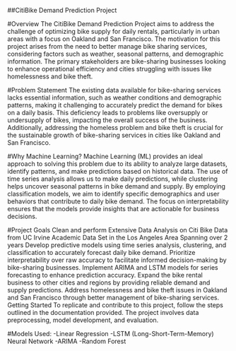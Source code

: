 ##CitiBike Demand Prediction Project

#Overview
The CitiBike Demand Prediction Project aims to address the challenge of optimizing bike supply for daily rentals, particularly in urban areas with a focus on Oakland and San Francisco. 
The motivation for this project arises from the need to better manage bike sharing services, considering factors such as weather, seasonal patterns, and demographic information. 
The primary stakeholders are bike-sharing businesses looking to enhance operational efficiency and cities struggling with issues like homelessness and bike theft.

#Problem Statement
The existing data available for bike-sharing services lacks essential information, such as weather conditions and demographic patterns, making it challenging to accurately predict the demand for bikes on a daily basis. This deficiency leads to problems like oversupply or undersupply of bikes, impacting the overall success of the business. Additionally, addressing the homeless problem and bike theft is crucial for the sustainable growth of bike-sharing services in cities like Oakland and San Francisco.

#Why Machine Learning?
Machine Learning (ML) provides an ideal approach to solving this problem due to its ability to analyze large datasets, identify patterns, and make predictions based on historical data. The use of time series analysis allows us to make daily predictions, while clustering helps uncover seasonal patterns in bike demand and supply. By employing classification models, we aim to identify specific demographics and user behaviors that contribute to daily bike demand. The focus on interpretability ensures that the models provide insights that are actionable for business decisions.


#Project Goals
Clean and perform Extensive Data Analysis on Citi Bike Data from UC Irvine Academic Data Set in the Los Angeles Area Spanning over 2 years
Develop predictive models using time series analysis, clustering, and classification to accurately forecast daily bike demand.
Prioritize interpretability over raw accuracy to facilitate informed decision-making by bike-sharing businesses.
Implement ARIMA and LSTM models for series forecasting to enhance prediction accuracy.
Expand the bike rental business to other cities and regions by providing reliable demand and supply predictions.
Address homelessness and bike theft issues in Oakland and San Francisco through better management of bike-sharing services.
Getting Started
To replicate and contribute to this project, follow the steps outlined in the documentation provided. The project involves data preprocessing, model development, and evaluation.

#Models Used:
-Linear Regression
-LSTM (Long-Short-Term-Memory) Neural Network
-ARIMA
-Random Forest 
